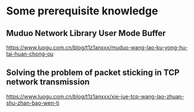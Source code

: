 # Some prerequisite knowledge
## Muduo Network Library User Mode Buffer
https://www.luogu.com.cn/blog/t1z1anxxx/muduo-wang-lao-ku-yong-hu-tai-huan-chong-ou

## Solving the problem of packet sticking in TCP network transmission
https://www.luogu.com.cn/blog/t1z1anxxx/xie-jue-tcp-wang-lao-zhuan-shu-zhan-bao-wen-ti
